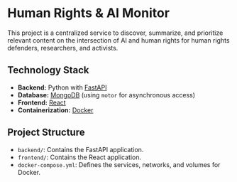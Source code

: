 # Human Rights & AI Monitor

This project is a centralized service to discover, summarize, and prioritize relevant content on the intersection of AI and human rights for human rights defenders, researchers, and activists.

## Technology Stack

- **Backend:** Python with [FastAPI](https://fastapi.tiangolo.com/)
- **Database:** [MongoDB](https://www.mongodb.com/) (using `motor` for asynchronous access)
- **Frontend:** [React](https://reactjs.org/)
- **Containerization:** [Docker](https://www.docker.com/)

## Project Structure

- `backend/`: Contains the FastAPI application.
- `frontend/`: Contains the React application.
- `docker-compose.yml`: Defines the services, networks, and volumes for Docker.
